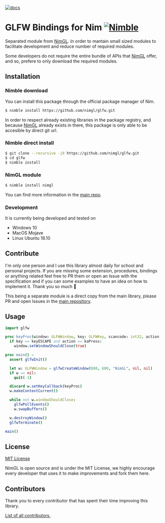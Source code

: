 [![docs](https://img.shields.io/badge/docs-passing-4caf50.svg?style=flat-square)](https://nimgl.org/docs)

# GLFW Bindings for Nim [![Nimble](https://raw.githubusercontent.com/yglukhov/nimble-tag/master/nimble.png)](https://github.com/nim-lang/nimble)

Separated module from [NimGL](https://nimgl.org/). In order to mantain small
sized modules to facilitate development and reduce number of required modules.

Some developers do not require the entire bundle of APIs that
[NimGL](https://nimgl.org/) offer, and so, prefere to only download the required
modules.

## Installation


### Nimble download

You can install this package through the official package manager of Nim.

```bash
$ nimble install https://github.com/nimgl/glfw.git
```

In order to respect already existing libraries in the package registry, and
because [NimGL](https://nimgl.org/) already exists in there, this package is
only able to be accesible by direct git url.

### Nimble direct install

```bash
$ git clone --recursive -j8 https://github.com/nimgl/glfw.git
$ cd glfw
$ nimble install
```

### NimGL module

```bash
$ nimble install nimgl
```

You can find more information in the [main repo](https://github.com/nimgl/nimgl).

### Development

It is currently being developed and tested on

* Windows 10
* MacOS Mojave
* Linux Ubuntu 18.10

## Contribute

I'm only one person and I use this library almost daily for school and personal
projects. If you are missing some extension, procedures, bindings or anything
related feel free to PR them or open an Issue with the specification and
if you can some examples to have an idea on how to implement it.
Thank you so much :tada:

This being a separate module is a direct copy from the main library, please PR
and open Issues in the [main repository](https://github.com/nimgl/nimgl).

## Usage

```nim
import glfw

proc keyProc(window: GLFWWindow, key: GLFWKey, scancode: int32, action: GLFWKeyAction, mods: GLFWKeyMod): void {.cdecl.} =
  if key == keyESCAPE and action == kaPress:
    window.setWindowShouldClose(true)

proc main() =
  assert glfwInit()

  let w: GLFWWindow = glfwCreateWindow(800, 600, "NimGL", nil, nil)
  if w == nil:
    quit(-1)

  discard w.setKeyCallback(keyProc)
  w.makeContextCurrent()

  while not w.windowShouldClose:
    glfwPollEvents()
    w.swapBuffers()

  w.destroyWindow()
  glfwTerminate()

main()
```

## License

[MIT License](https://github.com/nimgl/nimgl/blob/master/LICENSE)

NimGL is open source and is under the MIT License, we highly encourage every
developer that uses it to make improvements and fork them here.

## Contributors

Thank you to every contributor that has spent their time improving this library.

[List of all contributors.](https://github.com/nimgl/nimgl/graphs/contributors)
